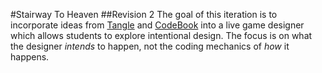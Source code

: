 #Stairway To Heaven##Revision 2The goal of this iteration is to incorporate ideas from [Tangle]() and [CodeBook]() into a live game designer which allows students to explore intentional design.  The focus is on what the designer _intends_ to happen, not the coding mechanics of _how_ it happens.